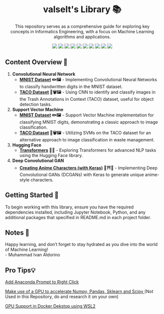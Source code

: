 <h1 align="center">valselt's Library 📚</h1>
<p align="center">This repository serves as a comprehensive guide for exploring key concepts in Informatics Engineering, with a focus on Machine Learning algorithms and applications.</p>

<div align="center">
  <img src="https://img.shields.io/badge/python-3670A0?style=for-the-badge&logo=python&logoColor=ffdd54">
  <img src="https://img.shields.io/badge/jupyter-%23FA0F00.svg?style=for-the-badge&logo=jupyter&logoColor=white">
  <img src="https://img.shields.io/badge/TensorFlow-%23FF6F00?style=for-the-badge&logo=tensorflow&logoColor=white">
  <img src="https://img.shields.io/badge/pytorch-%23EE4C2C?style=for-the-badge&logo=pytorch&logoColor=white">
  <img src="https://img.shields.io/badge/Hugging%20Face-%23FFD21E?style=for-the-badge&logo=huggingface&logoColor=black">
  <img src="https://img.shields.io/badge/scikit%20learn-%23F7931E?style=for-the-badge&logo=scikitlearn&logoColor=white">
  <img src="https://img.shields.io/badge/pandas-%23150458?style=for-the-badge&logo=pandas&logoColor=white">
  <img src="https://img.shields.io/badge/numpy-5aaacd?style=for-the-badge&logo=numpy&logoColor=5575cc">
  <img src="https://img.shields.io/badge/opencv-%235C3EE8?style=for-the-badge&logo=opencv&logoColor=white">
  <img src="https://img.shields.io/badge/matplotlib-1f5379?style=for-the-badge&logoColor=5575cc">
  
<a href =""></a>
</div>

<h2>Content Overview 📑</h2>
<ol>
  <li><strong>Convolutional Neural Network</strong>
  <ul>
    <li><strong><a href="https://github.com/valselt/valseltlibrary/tree/main/MACHINE%20LEARNING/CNN">MNIST Dataset</a> ✏️🖼️</strong> - Implementing Convolutional Neural Networks to classify handwritten digits in the MNIST dataset.</li>
    <li><strong><a href="https://github.com/valselt/valseltlibrary/tree/main/MACHINE%20LEARNING/CNN">TACO Dataset</a> 🥡🗑️🖼️</strong> - Using CNN to identify and classify images in the Trash Annotations in Context (TACO) dataset, useful for object detection tasks.</li>
  </ul>
  <li><strong>Support Vector Machine</strong>
  <ul>
    <li><strong><a href ="https://github.com/valselt/valseltlibrary/tree/main/MACHINE%20LEARNING/SVM">MNIST Dataset</a> ✏️🖼️</strong> - Support Vector Machine implementation for classifying MNIST digits, demonstrating a classic approach to image classification.</li>
    <li><strong><a href ="https://github.com/valselt/valseltlibrary/tree/main/MACHINE%20LEARNING/SVM">TACO Dataset</a> 🥡🗑️🖼️</strong> - Utilizing SVMs on the TACO dataset for an alternative approach to image classification in waste management.</li>
  </ul>
  <li><strong>Hugging Face</strong>
  <ul>
    <li><strong><a href ="https://github.com/valselt/valseltlibrary/tree/main/MACHINE%20LEARNING/HUGGING%20FACE/Transformers">Transformers</a> 🤖🤗</strong> - Exploring Transformers for advanced NLP tasks using the Hugging Face library.</li>
  </ul>
  <li><strong>Deep Convolutional GAN</strong>
  <ul>
    <li><strong><a href ="https://github.com/valselt/valseltlibrary/tree/main/MACHINE%20LEARNING/DCGAN/Creating%20Anime%20Characters%20using%20Deep%20Convolutional%20Generative%20Adversarial%20Networks%20(DCGANs)%20and%20Keras">Creating Anime Characters (with Keras)</a> 🌸⛩️🤗</strong> - Implementing Deep Convolutional GANs (DCGANs) with Keras to generate unique anime-style characters.</li>
  </ul>
</ol>

<h2>Getting Started 🚀</h2>
<p>To begin working with this library, ensure you have the required dependencies installed, including Jupyter Notebook, Python, and any additional packages that specified in README.md in each project folder.</p>

<h2>Notes 🌟</h2>
<p>Happy learning, and don’t forget to stay hydrated as you dive into the world of Machine Learning! <br>- Muhammad Ivan Aldorino</p>

<h2>Pro Tips💡</h2>
<p><a href ="https://gist.github.com/jiewpeng/8ba446acf329b1801bf91db767d179ea">Add Anaconda Prompt to Right Click</a></p>
<p><a href ="https://medium.com/red-buffer/supercharging-data-science-using-gpu-for-lightning-fast-numpy-pandas-sklearn-and-scipy-9330c4426eb7">Make use of a GPU to accelerate Numpy, Pandas, Sklearn and Scipy </a> (Not Used in this Repository, do and research it on your own)</p>
<p><a href ="https://docs.docker.com/desktop/features/gpu/">GPU Support in Docker Dekstop using WSL2</p>
